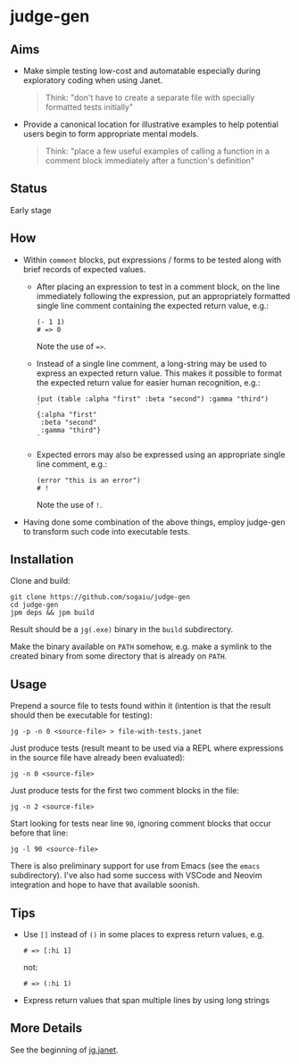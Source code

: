 # judge-gen

## Aims

* Make simple testing low-cost and automatable especially during
  exploratory coding when using Janet.

  > Think: "don't have to create a separate file with specially
  > formatted tests initially"

* Provide a canonical location for illustrative examples to help
  potential users begin to form appropriate mental models.

  > Think: "place a few useful examples of calling a function in a
  > comment block immediately after a function's definition"

## Status

Early stage

## How

* Within `comment` blocks, put expressions / forms to be tested along
  with brief records of expected values.

  * After placing an expression to test in a comment block, on the
    line immediately following the expression, put an appropriately
    formatted single line comment containing the expected return
    value, e.g.:

    ```
    (- 1 1)
    # => 0
    ```

    Note the use of `=>`.

  * Instead of a single line comment, a long-string may be used to
    express an expected return value.  This makes it possible to format
    the expected return value for easier human recognition, e.g.:

    ```
    (put (table :alpha "first" :beta "second") :gamma "third")
    `
    {:alpha "first"
     :beta "second"
     :gamma "third"}
    `
    ```

  * Expected errors may also be expressed using an appropriate single
    line comment, e.g.:

    ```
    (error "this is an error")
    # !
    ```

    Note the use of `!`.

* Having done some combination of the above things, employ judge-gen
  to transform such code into executable tests.

## Installation

Clone and build:

```
git clone https://github.com/sogaiu/judge-gen
cd judge-gen
jpm deps && jpm build
```

Result should be a `jg(.exe)` binary in the `build` subdirectory.

Make the binary available on `PATH` somehow, e.g. make a symlink to
the created binary from some directory that is already on `PATH`.

## Usage

Prepend a source file to tests found within it (intention is that the
result should then be executable for testing):

```
jg -p -n 0 <source-file> > file-with-tests.janet
```

Just produce tests (result meant to be used via a REPL where
expressions in the source file have already been evaluated):

```
jg -n 0 <source-file>
```

Just produce tests for the first two comment blocks in the file:

```
jg -n 2 <source-file>
```

Start looking for tests near line `90`, ignoring comment blocks that
occur before that line:

```
jg -l 90 <source-file>
```

There is also preliminary support for use from Emacs (see the `emacs`
subdirectory).  I've also had some success with VSCode and Neovim
integration and hope to have that available soonish.

## Tips

* Use `[]` instead of `()` in some places to express return values, e.g.

  ```
  # => [:hi 1]
  ```

  not:

  ```
  # => (:hi 1)
  ```

* Express return values that span multiple lines by using long strings

## More Details

See the beginning of [jg.janet](judge-gen/jg.janet).
